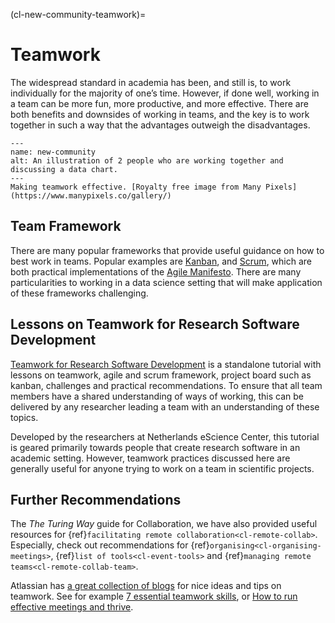 (cl-new-community-teamwork)=
# Teamwork
The widespread standard in academia has been, and still is, to work individually for the majority of one’s time. However, if done well, working in a team can be more fun, more productive, and more effective. There are both benefits and downsides of working in teams, and the key is to work together in such a way that the advantages outweigh the disadvantages.

```{figure} ../../figures/new-community.*
---
name: new-community
alt: An illustration of 2 people who are working together and discussing a data chart.
---
Making teamwork effective. [Royalty free image from Many Pixels](https://www.manypixels.co/gallery/)
```

## Team Framework

There are many popular frameworks that provide useful guidance on how to best work in teams. Popular examples are [Kanban](https://www.atlassian.com/agile/kanban), and [Scrum](https://www.scrum.org/), which are both practical implementations of the [Agile Manifesto](https://agilemanifesto.org/). There are many particularities to working in a data science setting that will make application of these frameworks challenging.

## Lessons on Teamwork for Research Software Development

[Teamwork for Research Software Development](https://nlesc.github.io/teamwork-for-research-software-development/) is a standalone tutorial with lessons on teamwork, agile and scrum framework, project board such as kanban, challenges and practical recommendations. To ensure that all team members have a shared understanding of ways of working, this can be delivered by any researcher leading a team with an understanding of these topics.

Developed by the researchers at Netherlands eScience Center, this tutorial is geared primarily towards people that create research software in an academic setting. However, teamwork practices discussed here are generally useful for anyone trying to work on a team in scientific projects.

## Further Recommendations

The *The Turing Way* guide for Collaboration, we have also provided useful resources for {ref}`facilitating remote collaboration<cl-remote-collab>`. Especially, check out recommendations for {ref}`organising<cl-organising-meetings>`, {ref}`list of tools<cl-event-tools>` and {ref}`managing remote teams<cl-remote-collab-team>`.

Atlassian has [a great collection of blogs](https://www.atlassian.com/blog/teamwork) for nice ideas and tips on teamwork. See for example [7 essential teamwork skills](https://www.atlassian.com/blog/teamwork/teamwork-skills-accelerate-career), or [How to run effective meetings and thrive](https://www.atlassian.com/blog/teamwork/how-to-run-effective-meetings).
